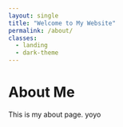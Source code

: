 ```yaml
---
layout: single
title: "Welcome to My Website"
permalink: /about/
classes:
  - landing
  - dark-theme
---
```


# About Me

This is my about page. yoyo
